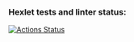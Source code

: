 ### Hexlet tests and linter status:
[![Actions Status](https://github.com/likurg42/frontend-project-12/workflows/hexlet-check/badge.svg)](https://github.com/likurg42/frontend-project-12/actions)